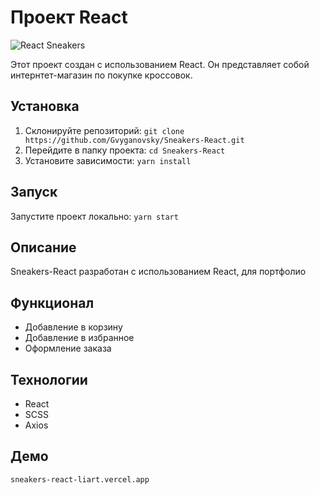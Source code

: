 # Проект React

![React Sneakers](public/assets/img/hero.png)

Этот проект создан с использованием React. Он представляет собой интернтет-магазин по покупке кроссовок.

## Установка
1. Склонируйте репозиторий: `git clone https://github.com/Gvyganovsky/Sneakers-React.git`
2. Перейдите в папку проекта: `cd Sneakers-React`
3. Установите зависимости: `yarn install`

## Запуск
Запустите проект локально: `yarn start`

## Описание
Sneakers-React разработан с использованием React, для портфолио

## Функционал
- Добавление в корзину
- Добавление в избранное
- Оформление заказа

## Технологии
- React
- SCSS
- Axios

## Демо
`sneakers-react-liart.vercel.app`
